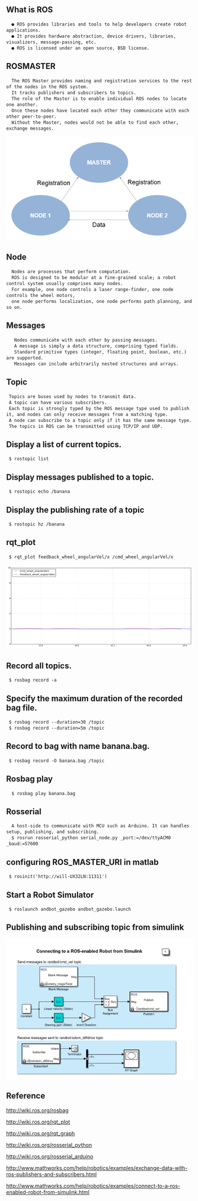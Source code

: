 ## What is ROS
      ● ROS provides libraries and tools to help developers create robot applications.
      ● It provides hardware abstraction, device drivers, libraries, visualizers, message-passing, etc.
      ● ROS is licensed under an open source, BSD license.
      
      

## ROSMASTER
      The ROS Master provides naming and registration services to the rest of the nodes in the ROS system. 
      It tracks publishers and subscribers to topics.
      The role of the Master is to enable individual ROS nodes to locate one another. 
      Once these nodes have located each other they communicate with each other peer-to-peer.
      Without the Master, nodes would not be able to find each other, exchange messages. 

![](https://github.com/piliwilliam0306/ROS-Matlab-bridge/blob/master/node_communication.png)

## Node
      Nodes are processes that perform computation. 
      ROS is designed to be modular at a fine-grained scale; a robot control system usually comprises many nodes. 
      For example, one node controls a laser range-finder, one node controls the wheel motors, 
      one node performs localization, one node performs path planning, and so on. 

## Messages
       Nodes communicate with each other by passing messages. 
       A message is simply a data structure, comprising typed fields. 
       Standard primitive types (integer, floating point, boolean, etc.) are supported. 
       Messages can include arbitrarily nested structures and arrays.

## Topic 
     Topics are buses used by nodes to transmit data. 
     A topic can have various subscribers.
     Each topic is strongly typed by the ROS message type used to publish it, and nodes can only receive messages from a matching type. 
     A node can subscribe to a topic only if it has the same message type.
     The topics in ROS can be transmitted using TCP/IP and UDP. 

## Display a list of current topics.
     $ rostopic list

## Display messages published to a topic.
     $ rostopic echo /banana

## Display the publishing rate of a topic
     $ rostopic hz /banana
     
## rqt_plot
     $ rqt_plot feedback_wheel_angularVel/x /cmd_wheel_angularVel/x 

![](https://github.com/piliwilliam0306/ROS-Matlab-bridge/blob/master/rqt_plot.png)

## Record all topics.
     $ rosbag record -a

## Specify the maximum duration of the recorded bag file.
     $ rosbag record --duration=30 /topic
     $ rosbag record --duration=5m /topic

## Record to bag with name banana.bag.
     $ rosbag record -O banana.bag /topic  

## Rosbag play
      $ rosbag play banana.bag

##  Rosserial 
      A host-side to communicate with MCU such as Arduino. It can handles setup, publishing, and subscribing.
      $ rosrun rosserial_python serial_node.py _port:=/dev/ttyACM0 _baud:=57600

## configuring ROS_MASTER_URI in matlab
     $ rosinit('http://will-UX32LN:11311')

## Start a Robot Simulator
     $ roslaunch andbot_gazebo andbot_gazebo.launch

## Publishing and subscribing topic from simulink
![](https://github.com/piliwilliam0306/ROS-Matlab-bridge/blob/master/banana.jpg)
     
## Reference

http://wiki.ros.org/rosbag

http://wiki.ros.org/rqt_plot

http://wiki.ros.org/rqt_graph

http://wiki.ros.org/rosserial_python

http://wiki.ros.org/rosserial_arduino

http://www.mathworks.com/help/robotics/examples/exchange-data-with-ros-publishers-and-subscribers.html

http://www.mathworks.com/help/robotics/examples/connect-to-a-ros-enabled-robot-from-simulink.html
     
